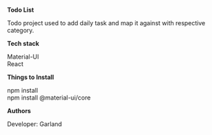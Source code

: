 **Todo List**

Todo project used to add daily task and map it against with respective category.


**Tech stack**

Material-UI<br />
React


**Things to Install**

npm install<br />
npm install @material-ui/core

**Authors**

Developer: Garland
